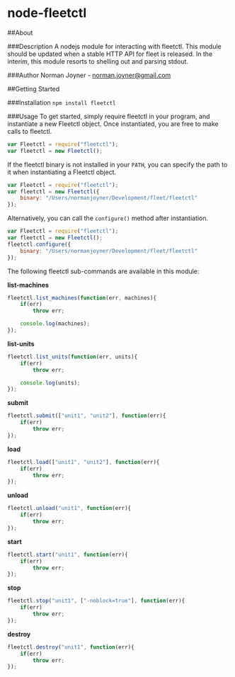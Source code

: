 node-fleetctl
====================

##About

###Description
A nodejs module for interacting with fleetctl. This module should be updated when a stable HTTP API for fleet is released. In the interim, this module resorts to shelling out and parsing stdout.

###Author
Norman Joyner - norman.joyner@gmail.com

##Getting Started

###Installation
```npm install fleetctl```

###Usage
To get started, simply require fleetctl in your program, and instantiate a new Fleetctl object. Once instantiated, you are free to make calls to fleetctl.
```javascript
var Fleetctl = require("fleetctl");
var fleetctl = new Fleetctl();
```

If the fleetctl binary is not installed in your ```PATH```, you can specify the path to it when instantiating a Fleetctl object.
```javascript
var Fleetctl = require("fleetctl");
var fleetctl = new Fleetctl({
    binary: "/Users/normanjoyner/Development/fleet/fleetctl"
});
```

Alternatively, you can call the ```configure()``` method after instantiation.
```javascript
var Fleetctl = require("fleetctl");
var fleetctl = new Fleetctl();
fleetctl.configure({
    binary: "/Users/normanjoyner/Development/fleet/fleetctl"
});
```

The following fleetctl sub-commands are available in this module:

**list-machines**
```javascript
fleetctl.list_machines(function(err, machines){
    if(err)
        throw err;

    console.log(machines);
});
```

**list-units**
```javascript
fleetctl.list_units(function(err, units){
    if(err)
        throw err;

    console.log(units);
});
```

**submit**
```javascript
fleetctl.submit(["unit1", "unit2"], function(err){
    if(err)
        throw err;
});
```

**load**
```javascript
fleetctl.load(["unit1", "unit2"], function(err){
    if(err)
        throw err;
});
```

**unload**
```javascript
fleetctl.unload("unit1", function(err){
    if(err)
        throw err;
});
```

**start**
```javascript
fleetctl.start("unit1", function(err){
    if(err)
        throw err;
});
```

**stop**
```javascript
fleetctl.stop("unit1", ["-noblock=true"], function(err){
    if(err)
        throw err;
});
```

**destroy**
```javascript
fleetctl.destroy("unit1", function(err){
    if(err)
        throw err;
});
```
